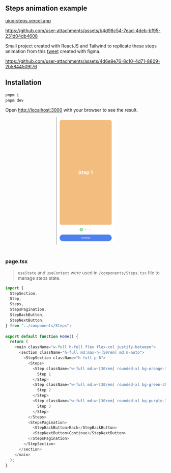 ## Steps animation example

[uiux-steps.vercel.app](https://uiux-steps.vercel.app/)

https://github.com/user-attachments/assets/b4d98c54-7ead-4deb-bf95-231d04db4608

Small project created with ReactJS and Tailwind to replicate these steps animation from this [tweet](https://twitter.com/zzerou_/status/1812509007648846300) created with figma.

https://github.com/user-attachments/assets/4d6e9e76-8c10-4d71-8809-2b5844509f76

## Installation

```bash
pnpm i
pnpm dev
```

Open [http://localhost:3000](http://localhost:3000) with your browser to see the result.

<center>
<img src="./assets/banner.png" height="400px" />
</center>

<br/>

### page.tsx
> `useState` and `useContext` were used in `/components/Steps.tsx` file to manage steps state.
```typescript
import {
  StepSection,
  Step,
  Steps,
  StepsPagination,
  StepBackButton,
  StepNextButton,
} from "../components/Steps";

export default function Home() {
  return (
    <main className="w-full h-full flex flex-col justify-between">
      <section className="h-full md:max-h-[50rem] md:m-auto">
        <StepSection className="h-full p-6">
          <Steps>
            <Step className="w-full md:w-[30rem] rounded-xl bg-orange-300 flex items-center justify-center text-4xl font-semibold text-white">
              Step 1
            </Step>
            <Step className="w-full md:w-[30rem] rounded-xl bg-green-300 flex items-center justify-center text-4xl font-semibold text-white">
              Step 2
            </Step>
            <Step className="w-full md:w-[30rem] rounded-xl bg-purple-300 flex items-center justify-center text-4xl font-semibold text-white">
              Step 3
            </Step>
          </Steps>
          <StepsPagination>
            <StepBackButton>Back</StepBackButton>
            <StepNextButton>Continue</StepNextButton>
          </StepsPagination>
        </StepSection>
      </section>
    </main>
  );
}
```
